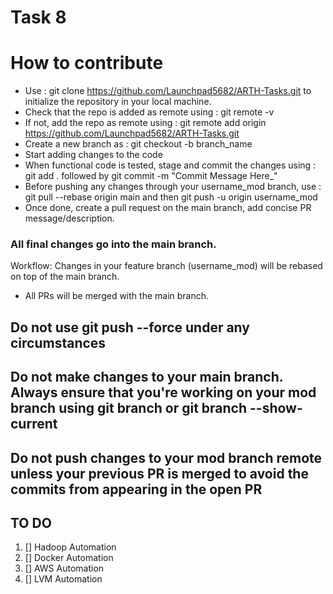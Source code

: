 # Task 8 


# How to contribute #
- Use : git clone https://github.com/Launchpad5682/ARTH-Tasks.git to initialize the repository in your local machine.
- Check that the repo is added as remote using : git remote -v 
- If not, add the repo as remote using : git remote add origin https://github.com/Launchpad5682/ARTH-Tasks.git
- Create a new branch as : git checkout -b branch_name
- Start adding changes to the code 
- When functional code is tested, stage and commit the changes using : git add . followed by git commit -m "Commit Message Here_" 
- Before pushing any changes through your username_mod branch, use : git pull --rebase origin main and then git push -u origin username_mod 
- Once done, create a pull request on the main branch, add concise PR message/description. 

### All final changes go into the main branch. ### 
Workflow: Changes in your feature branch (username_mod) will be rebased on top of the main branch. 
- All PRs will be merged with the main branch. 

## Do not use git push --force under any circumstances ##
## Do not make changes to your main branch. Always ensure that you're working on your mod branch using git branch or git branch --show-current ## 
## Do not push changes to your mod branch remote unless your previous PR is merged to avoid the commits from appearing in the open PR ##  

## TO DO ## 
1. [] Hadoop Automation 
2. [] Docker Automation
3. [] AWS Automation 
4. [] LVM Automation 
